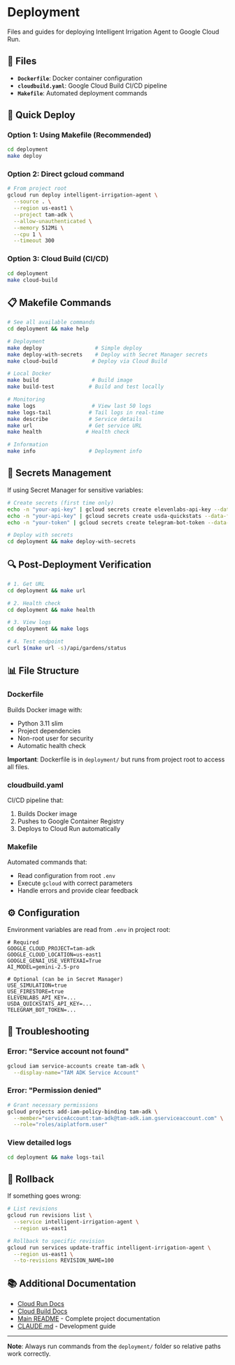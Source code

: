 # Deployment

Files and guides for deploying Intelligent Irrigation Agent to Google Cloud Run.

## 📁 Files

- **`Dockerfile`**: Docker container configuration
- **`cloudbuild.yaml`**: Google Cloud Build CI/CD pipeline
- **`Makefile`**: Automated deployment commands

## 🚀 Quick Deploy

### Option 1: Using Makefile (Recommended)

```bash
cd deployment
make deploy
```

### Option 2: Direct gcloud command

```bash
# From project root
gcloud run deploy intelligent-irrigation-agent \
  --source . \
  --region us-east1 \
  --project tam-adk \
  --allow-unauthenticated \
  --memory 512Mi \
  --cpu 1 \
  --timeout 300
```

### Option 3: Cloud Build (CI/CD)

```bash
cd deployment
make cloud-build
```

## 📋 Makefile Commands

```bash
# See all available commands
cd deployment && make help

# Deployment
make deploy                 # Simple deploy
make deploy-with-secrets    # Deploy with Secret Manager secrets
make cloud-build           # Deploy via Cloud Build

# Local Docker
make build                 # Build image
make build-test           # Build and test locally

# Monitoring
make logs                  # View last 50 logs
make logs-tail            # Tail logs in real-time
make describe             # Service details
make url                  # Get service URL
make health              # Health check

# Information
make info                 # Deployment info
```

## 🔐 Secrets Management

If using Secret Manager for sensitive variables:

```bash
# Create secrets (first time only)
echo -n "your-api-key" | gcloud secrets create elevenlabs-api-key --data-file=-
echo -n "your-api-key" | gcloud secrets create usda-quickstats --data-file=-
echo -n "your-token" | gcloud secrets create telegram-bot-token --data-file=-

# Deploy with secrets
cd deployment && make deploy-with-secrets
```

## 🔍 Post-Deployment Verification

```bash
# 1. Get URL
cd deployment && make url

# 2. Health check
cd deployment && make health

# 3. View logs
cd deployment && make logs

# 4. Test endpoint
curl $(make url -s)/api/gardens/status
```

## 📊 File Structure

### Dockerfile

Builds Docker image with:
- Python 3.11 slim
- Project dependencies
- Non-root user for security
- Automatic health check

**Important**: Dockerfile is in `deployment/` but runs from project root to access all files.

### cloudbuild.yaml

CI/CD pipeline that:
1. Builds Docker image
2. Pushes to Google Container Registry
3. Deploys to Cloud Run automatically

### Makefile

Automated commands that:
- Read configuration from root `.env`
- Execute `gcloud` with correct parameters
- Handle errors and provide clear feedback

## ⚙️ Configuration

Environment variables are read from `.env` in project root:

```env
# Required
GOOGLE_CLOUD_PROJECT=tam-adk
GOOGLE_CLOUD_LOCATION=us-east1
GOOGLE_GENAI_USE_VERTEXAI=True
AI_MODEL=gemini-2.5-pro

# Optional (can be in Secret Manager)
USE_SIMULATION=true
USE_FIRESTORE=true
ELEVENLABS_API_KEY=...
USDA_QUICKSTATS_API_KEY=...
TELEGRAM_BOT_TOKEN=...
```

## 🐛 Troubleshooting

### Error: "Service account not found"
```bash
gcloud iam service-accounts create tam-adk \
  --display-name="TAM ADK Service Account"
```

### Error: "Permission denied"
```bash
# Grant necessary permissions
gcloud projects add-iam-policy-binding tam-adk \
  --member="serviceAccount:tam-adk@tam-adk.iam.gserviceaccount.com" \
  --role="roles/aiplatform.user"
```

### View detailed logs
```bash
cd deployment && make logs-tail
```

## 🔄 Rollback

If something goes wrong:

```bash
# List revisions
gcloud run revisions list \
  --service intelligent-irrigation-agent \
  --region us-east1

# Rollback to specific revision
gcloud run services update-traffic intelligent-irrigation-agent \
  --region us-east1 \
  --to-revisions REVISION_NAME=100
```

## 📚 Additional Documentation

- [Cloud Run Docs](https://cloud.google.com/run/docs)
- [Cloud Build Docs](https://cloud.google.com/build/docs)
- [Main README](../README.md) - Complete project documentation
- [CLAUDE.md](../CLAUDE.md) - Development guide

---

**Note**: Always run commands from the `deployment/` folder so relative paths work correctly.
